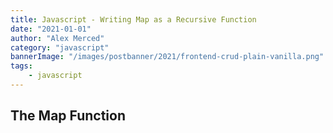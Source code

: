```yaml
---
title: Javascript - Writing Map as a Recursive Function
date: "2021-01-01"
author: "Alex Merced"
category: "javascript"
bannerImage: "/images/postbanner/2021/frontend-crud-plain-vanilla.png"
tags:
    - javascript
---
```


## The Map Function